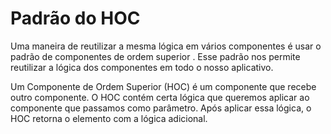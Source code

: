 <h1> Padrão do HOC </h1>

<p>
Uma maneira de reutilizar a mesma lógica em vários componentes é usar o padrão de componentes de ordem superior . Esse padrão nos permite reutilizar a lógica dos componentes em todo o nosso aplicativo.

Um Componente de Ordem Superior (HOC) é um componente que recebe outro componente. O HOC contém certa lógica que queremos aplicar ao componente que passamos como parâmetro. Após aplicar essa lógica, o HOC retorna o elemento com a lógica adicional.

</p>
